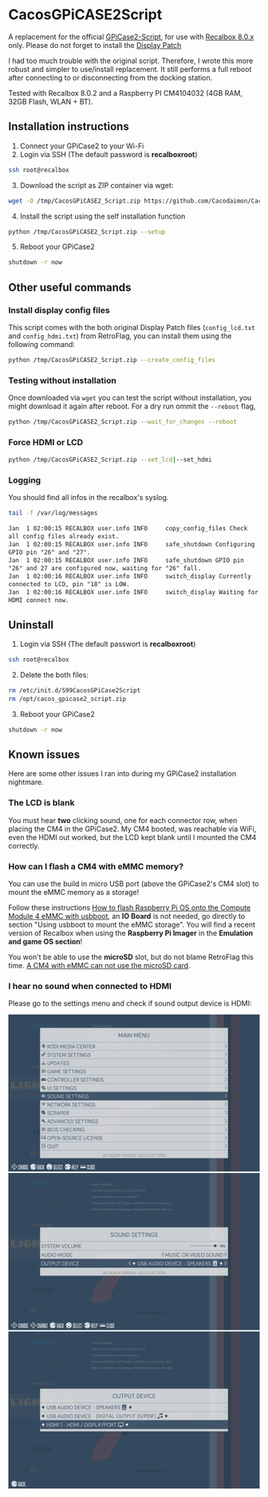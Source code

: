 # CacosGPiCASE2Script

A replacement for the official [GPiCase2-Script](https://github.com/RetroFlag/GPiCase2-Script), for use with [Recalbox 8.0.x](https://www.recalbox.com/) only. Please do not forget to install the [Display Patch]()

I had too much trouble with the original script. Therefore, I wrote this more robust and simpler to use/install replacement. It still performs a full reboot after connecting to or disconnecting from the docking station.

Tested with Recalbox 8.0.2 and a Raspberry PI CM4104032 (4GB RAM, 32GB Flash, WLAN + BT).

## Installation instructions

1. Connect your GPiCase2 to your Wi-Fi
2. Login via SSH (The default password is **recalboxroot**)

```sh
ssh root@recalbox
```

3. Download the script as ZIP container via wget: 

```sh
wget -O /tmp/CacosGPiCASE2_Script.zip https://github.com/Cacodaimon/CacosGPiCASE2Script/blob/main/CacosGPiCASE2_Script.zip?raw=true
```

4. Install the script using the self installation function

```sh
python /tmp/CacosGPiCASE2_Script.zip --setup
```

5. Reboot your GPiCase2

```sh
shutdown -r now
```

## Other useful commands

### Install display config files

This script comes with the both original Display Patch files (`config_lcd.txt` and `config_hdmi.txt`) from RetroFlag, you can install them using the following command:

```sh
python /tmp/CacosGPiCASE2_Script.zip --create_config_files
```

### Testing without installation

Once downloaded via `wget` you can test the script without installation, you might download it again after reboot.
For a dry run ommit the `--reboot` flag, 

```sh
python /tmp/CacosGPiCASE2_Script.zip --wait_for_changes --reboot
```

### Force HDMI or LCD


```sh
python /tmp/CacosGPiCASE2_Script.zip --set_lcd|--set_hdmi
```

### Logging

You should find all infos in the recalbox's syslog.


```sh
tail -f /var/log/messages
```

```
Jan  1 02:00:15 RECALBOX user.info INFO     copy_config_files Check all config files already exist.
Jan  1 02:00:15 RECALBOX user.info INFO     safe_shutdown Configuring GPIO pin "26" and "27".
Jan  1 02:00:15 RECALBOX user.info INFO     safe_shutdown GPIO pin "26" and 27 are configured now, waiting for "26" fall.
Jan  1 02:00:16 RECALBOX user.info INFO     switch_display Currently connected to LCD, pin "18" is LOW.
Jan  1 02:00:16 RECALBOX user.info INFO     switch_display Waiting for HDMI connect now.
```

## Uninstall


1. Login via SSH (The default passwort is **recalboxroot**)

```sh
ssh root@recalbox
```

2. Delete the both files:

```sh
rm /etc/init.d/S99CacosGPiCase2Script
rm /opt/cacos_gpicase2_script.zip
```

3. Reboot your GPiCase2

```sh
shutdown -r now
```

## Known issues

Here are some other issues I ran into during my GPiCase2 installation nightmare.

### The LCD is blank

You must hear **two** clicking sound, one for each connector row, when placing the CM4 in the GPiCase2.
My CM4 booted, was reachable via WiFi, even the HDMI out worked, but the LCD kept blank until I mounted the CM4 correctly.   

### How can I flash a CM4 with eMMC memory?

You can use the build in micro USB port (above the GPiCase2's CM4 slot) to mount the eMMC memory as a storage!

Follow these instructions [How to flash Raspberry Pi OS onto the Compute Module 4 eMMC with usbboot](https://www.jeffgeerling.com/blog/2020/how-flash-raspberry-pi-os-compute-module-4-emmc-usbboot), an **IO Board** is not needed, go directly to section "Using usbboot to mount the eMMC storage". You will find a recent version of Recalbox when using the **Raspberry Pi Imager** in the **Emulation and game OS section**!

You won't be able to use the **microSD** slot, but do not blame RetroFlag this time. [A CM4 with eMMC can not use the microSD card](https://forums.raspberrypi.com/viewtopic.php?t=305506).

### I hear no sound when connected to HDMI

Please go to the settings menu and check if sound output device is HDMI:

![Main menu](https://raw.githubusercontent.com/Cacodaimon/CacosGPiCASE2Script/main/media/%20HDMI%20Sound%2001.png)
![Sound settings](https://raw.githubusercontent.com/Cacodaimon/CacosGPiCASE2Script/main/media/%20HDMI%20Sound%2002.png)
![Output device](https://raw.githubusercontent.com/Cacodaimon/CacosGPiCASE2Script/main/media/%20HDMI%20Sound%2003.png)